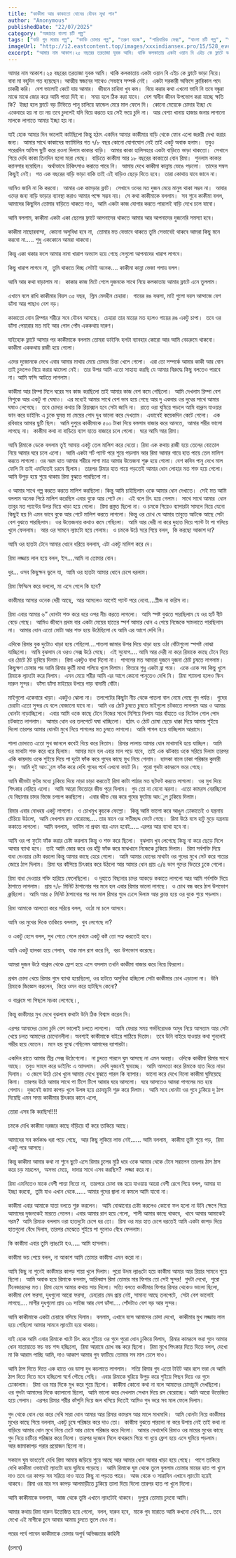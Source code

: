 ```yaml
---
title: "কাকীমা আর কাকাতো বোনের যৌবন সুধা পান"
author: "Anonymous"
publishedDate: "22/07/2025"
category: "অজাচার বাংলা চটি গল্প"
tags: ["কচি গুদ মারার গল্প", "কাকি চোদার গল্প", "তরুণ বয়স্ক", "পারিবারিক সেক্স", "বাংলা চটি গল্প", "ভাই বোনের চোদন কাহিনী"]
imageUrl: "http://i2.eastcontent.top/images/xxxindiansex.pro/15/528_everywhere_coupled.jpg"
excerpt: "আমার নাম আকাশ।২৫ বছরের তরতাজা যুবক আমি। থাকি কলকাতায় একটা ওয়ান বি এইচ কে ফ্লাটে ভাড়া নিয়ে।  বাবা মা বহুদিন গত হয়েছেন। আত্মীয় স্বজনের সাথেও সেভাবে সম্পর্ক নেই।  একটা সরকারী অফিসে ক্লারিকাল পদে চাকরী কর..."
---
```


আমার নাম আকাশ।২৫ বছরের তরতাজা যুবক আমি। থাকি কলকাতায় একটা ওয়ান বি এইচ কে ফ্লাটে ভাড়া নিয়ে।  বাবা মা বহুদিন গত হয়েছেন। আত্মীয় স্বজনের সাথেও সেভাবে সম্পর্ক নেই।  একটা সরকারী অফিসে ক্লারিকাল পদে চাকরী করি।  বেশ ভালোই কেটে যায় আমার।  জীবনে চাহিদা খুব কম।  বিয়ে করার কথা এখনো ভাবি নি তবে বন্ধুরা মাঝে মাঝে জোর করে আমি পাত্তা দিই না।  সময় হলে ঠিক করা যাবে।  বেশ স্বাধীন জীবন উপভোগ করা যাচ্ছে ক্ষতি কি?  ইচ্ছা হলে ফ্লাটে বড় টিভিতে পানু চালিয়ে হ্যান্ডেল মেরে মাল ফেলে দি।  কোনো মেয়েকে চোদার ইচ্ছা যে একেবারে হয় না তা নয় তবে চুদলেই যদি বিয়ে করতে হয় সেই ভয়ে চুদি না।  আর বেশ্যা খানায় হাজার জনার লাগানো মালকে লাগাতে আমার ইচ্ছা হয় না।


যাই হোক আমার দিন ভালোই কাটছিলো কিন্তু হঠাৎ একদিন আমার কাকীমার বাড়ি থেকে ফোন এলো জরুরী দেখা করার জন্য।  আমার সাথে কাকাদের ফ্যামিলির গত ৭/৮ বছর কোনো যোগাযোগ নেই তাই একটু অবাক হলাম।  তবুও পরেরদিন অফিস ছুটি করে রওনা দিলাম কাকার বাড়ি।  আমার কাকা হালিসহরে একটা বাড়িতে ভাড়া থাকতো।  সেখানে গিয়ে দেখি কাকা তিনদিন হলো মারা গেছে।  বাড়িতে কাকীমা আর ১৮ বছরের কাকাতো বোন রিমা।  শুনলাম কাকার ক্যানসার হয়েছিল।  অর্থাভাবে চিকিৎসাও করাতে পারে নি।  আমায় দেখে কাকীমা কান্নায় ভেঙে পড়লো।  তাদের সম্বল কিছুই নেই।  গত এক বছরের বাড়ি ভাড়া বাকি তাই এই বাড়িও ছেড়ে দিতে হবে।  তারা কোথায় যাবে জানে না।


আমিও জানি না কি করবো।  আমার এক কামড়ার ফ্লাট।  সেখানে ওদের মত দুজন মেয়ে মানুষ থাকা সম্ভব না।  আবার ওদের জন্য বাড়ি ভাড়ার ব্যাবস্থা করাও আমার পক্ষে সম্ভব নয়।  সে কথা কাকীমাকে বললাম।  সব শুনে কাকীমা বলল,  আমাদের কিছুদিন তোমার বাড়িতে থাকতে দাও,  আমি একটা কাজ যোগার করতে পারলেই বাড়ি দেখে চলে যাবো।


আমি বললাম, কাকীমা একটা একা ছেলের ফ্লাটে আপনাদের থাকতে আমার আর আপনাদের দুজনেরি সমস্যা হবে।

কাকীমা নাছোরবান্দা,  কোনো অসুবিধা হবে না,  তোমার মত যেভাবে থাকতে তুমি সেভাবেই থাকবে আমরা কিছু মনে করবো না….. শুধু এককোনে আমরা থাকবো।


কিন্তু একা থকার ফলে আমার নানা খারাপ অভ্যাস হয়ে গেছে সেগুলো আপনাদের খারাপ লাগবে।

কিছু খারাপ লাগবে না,  তুমি থাকতে দিচ্ছ সেটাই অনেক…. কাকীমা কান্না ভেজা গলায় বলল।

আমি আর কথা বাড়ালাম না।  কাকার কাজ মিটে গেলে দুজনকে সাথে নিয়ে কলকাতায় আমার ফ্লাটে এনে তুললাম।

এখানে বলে রাখি কাকীমার বিয়স ৩৫ বছর,  স্লিম মেদহীন চেহারা।  গায়ের রঙ ফরসা, মাই গুলো বয়স আন্দাজে বেশ ডাঁসা আর পাছাও বেশ বড়।


কাকাতো বোন রিম্পার শরীরে সবে যৌবন আসছে।  চেহারা তার মায়ের মত হলেও গায়ের রঙ একটু চাপা।  তবে ওর ডাঁসা পেয়ারার মত মাই আর গোল পোঁদ এককথায় দারুণ।

যাইহোক ফ্লাটে আসার পর কাকীমাকে বললাম তোমরা ডাইনিং হলটা ব্যাবহার কোরো আর আমি বেডরুমে থাকবো।  কাকীমা এককথায় রাজী হয়ে গেলো।


এদের দুজোনকে দেখে এবার আমার মাথায় মেয়ে চোদার চিন্তা খেলে গেলো।  এরা তো সম্পর্কে আমার কাকী আর বোন তাই চুদলেও বিয়ে করার ঝামেলা নেই।  তার উপর আমি এতো সাহায্য করছি যে আমার বিরুদ্ধে কিছু বলতেও পারবে না। আমি ফন্দি আটতে লাগলাম।


কাকীমা আর রিম্পা মিলে ঘরের সব কাজ করছিলো তাই আমার কাজ বেশ কমে গেছিলো।  আমি দেখলাম রিম্পা বেশ মিশুকে আর একটু গা ঘেষাও।  এর মধ্যেই আমার সাথে বেশ ভাব হয়ে গেছে আর দু একবার ওর দুধের সাথে আমার ঘষাও লেগেছে।  তবে চোদার কথায় কি রিয়াক্সান হবে সেটা জানি না।  রাতে ওরা ঘুমিয়ে পড়লে আমি বাথ্রুম যাওয়ার ভান করে ডাইনিং এ ঢুকে ঘুমন্ত মা মেয়ের পোদ দুধ ভালো করে দেখতাম।  এভাবেই কয়েকদিন কেটে গেলো।  এক রবিবারে আমার ছুটি ছিল।  আমি দুপুরে কাকীমাকে ৫০০ টাকা দিয়ে বললাম বাজার করে আনতে,  আমার শরীর ভালো লাগছে না।  কাকীমা কথা না বাড়িয়ে ব্যাগ হাতে বাজারে চলে গেলো।  ঘরে আমি আর রিমা।


আমি রিমাকে ডেকে বললাম তুই আমায় একটু তেল মালিশ করে দেতো। রিমা এক কথায় রাজী হয়ে তেলের বোতোল নিয়ে আমার ঘরে চলে এলো।  আমি একটা শর্ট প্যান্ট পরে শুয়ে পড়লাম আর রিমা আমার গায়ে হাত পায়ে তেল মালিশ করতে লাগলো। ওর নরম হাত আমার শরীরে লাগা মাত্র আমার উত্তেজনা শুরু হয়ে গেলো। বেশ কদিন পানু দেখে মাল ফেলি নি তাই এমনিতেই চরমে ছিলাম।  তারপর রিমার হাত গায়ে পড়তেই আমার ধোন লোহার মত শক্ত হয়ে গেলো।  আমি উপুড় হয়ে শুয়ে থাকায় রিমা বুঝতে পারছিলো না।


ও আমার সাথে গল্প করতে করতে মালিশ করছিলো। কিন্তু আমি চাইছিলাম ওকে আমার ধোন দেখাতে।  সেই মত আমি বললাম অনেক পিঠে মালিশ করেছিস এবার বুকে আর পেটে দে।  এই বলে চিৎ হয়ে গেলাম।  সাথে সাথে আমার  ধোন তাবুর মত প্যান্টের উপর দিয়ে খাড়া হয়ে গেলো।  রিমা প্রস্তুত ছিলো না। ও চমকে গিয়েও ব্যাপারটা সামলে নিয়ে যেনো কিছুই হয় নি এমন ভাবে বুকে আর পেটে মালিশ করতে লাগলো। কিন্তু ওর চোখ যে আমার তাবুতে আটকে আছে সেটা বেশ বুঝতে পারছিলাম।  ওর উত্তেজনায় কথাও কমে গেছিলো।  আমি আর দেরী না করে দুহাত দিয়ে প্যান্ট টা পা গলিয়ে খুলে ফেললাম।  আর ওর সামনে ল্যাংটো হয়ে গেলাম।  ও চমকে উঠে সরে গিয়ে বলল,  কি করছো আকাশ দা?


আমি ওর হাতটা টেনে আমার ধোনে ধরিয়ে বললাম, এটা একটু মালিশ করে দে।

রিমা লজ্জায় লাল হয়ে বলল, ইস….আমি না তোমার বোন।

ধুর… ওসব কিছুক্ষন ভুলে যা,  আমি ওর হাতটা আমার ধোনে চেপে ধরলাম।

রিমা ফিস্ফিস করে বললো, মা এসে গেলে কি হবে?

কাকীমার আসার ওনেক দেরী আছে,  আর আসলেও আগেই প্যান্ট পরে নেবো….প্লীজ না করিস না।

রিমা এবার আমার ৬” ধোনটা শক্ত করে ধরে ওপর নীচ করতে লাগলো।  আমি স্পষ্ট বুঝতে পারছিলাম যে ওর হার্ট বীট বেড়ে গেছে।  আমিও জীবনে প্রথম বার একটা মেয়ের হাতের স্পর্শ আমার ধোন এ পেয়ে নিজেকে সামলাতে পারছিলাম না।  আমার ধোন এতো মোটা আর শক্ত হয়ে উঠেছিলো যে আমি এর আগে দেখি নি।


এদিকে রিমার বুক দুটোও খাড়া হয়ে গেছিলো….পাতলা জামার উপর দিয়ে খাড়া হয়ে ওঠা বোঁটাগুলো স্পপষ্ট বোঝা যাচ্ছিলো।  আমি বুঝলাম যে ওরও সেক্স উঠে গেছে।  এই সুযোগ…. আমি আর দেরী না করে রিমাকে কাছে টেনে নিয়ে ওর ঠোটে ঠট ডুবিয়ে দিলাম।  রিমা একটুও বাধা দিলো না।  পাগলের মত আমারা দুজনে দুজনা ঠোট চুষতে লাগলাম। কিছুক্ষণ চোষার পর আমি রিমার কুর্তী মাথা গলিয়ে খুলে দিলাম। ভিতরে শুধু একটা ব্রা পরে।  একে একে সব কিছু খুলে রিমাকে ল্যাংটো করে দিলাম।  এমন মেয়ে শরীর আমি এর আগে কোনো পানুতেও দেখি নি।  রিমা শ্যামলা হলেও স্কিন দারুন সুন্দর।  ডাঁসা ডাঁসা মাইয়ের উপরে গাড় বাদামী বোঁটা।


মাইগুলো একেবারে খাড়া। একটুও ঝোলা না।  তলপেটের কিছুটা নীচ থেকে পাতলা বাল নেমে গেছে গুদ পর্যন্ত।  গুদের চেরাটা এতো সুন্দর যে বলে বোজানো যাবে না।  আমি ওর ঠোট চুষতে চুষতে মাইগুলো চটকাতে লাগলাম আর ও আমার ধোনটা নাড়াচ্ছিলো।  এবার আমি ওকে কাছে টেনে নিজের সাথে মিশিয়ে নিলাম আর বাঁহাতে ওর নিটোল গোল পোদ চটকাতে লাগলাম।  আমার ধোন ওর তলপেটে ঘষা খাচ্ছিলো।  হঠাৎ ও ঠোট চোষা ছেড়ে ধাক্কা দিয়ে আমায় শুইয়ে দিলো তারপর আমার ধোনটা মুখে নিয়ে পাগলের মত চুষতে লাগলো।  আমি পাগল হয়ে যাচ্ছিলাম আরামে।


শালা চোদাতে এতো সুখ জানলে কবেই বিয়ে করে নিতাম।  রিমার লালায় আমার ধোন মাখামাখি হয়ে যাচ্ছিল।  আমি ওর মাথাটা শক্ত করে ধরে ছিলাম।  আমার মনে হল এবার মাল পড়ে যাবে,  তাই এক ঝটকায় ওকে সরিয়ে দিলাম তারপর একি কায়দায় ওকে শুইয়ে দিয়ে পা দুটো ফাঁক করে গুদের কাছে মুখ নিয়ে গেলাম।  হালকা বালে ঢাকা পরিষ্কার কুমারী গুদ।  আমি দুই আংুলে ফাঁক করে দেখি গুদের পর্দে এখনো ফাটে নি।  পুরো গুদটা কামরসে ভরে গেছে।


আমি জীভটা ফুটর মধ্যে ঢুকিয়ে দিয়ে নাড়া চাড়া করতেই রিমা কাটা পাঠার মত ছটফট করতে লাগলো।  ওর মুখ দিয়ে শিৎকার বেরিয়ে এলো।  আমি আরো ভিতোরে জীভ পুরে দিলাম।  গুদ তো না যেনো ঝরনা।  এতো কামরস বেরচ্ছিলো যে বিছানার চাদর ভিজে চপচপ করছিলো।  এবার জীভ বের করে গুদের ফুটোয় আংুল ঢুকিয়ে দিলাম।


রিমার এবার বোধহয় একটু লাগলো।  ও চোখমুখ কুচকে ফেল্লো।  কিন্তু আমি ভালো করে আঙুল ঢোকাতেই ও যন্ত্রনায় চেঁচিয়ে উঠলো,  আমি দেখলাম রক্ত বেরোচ্ছে…. তার মানে ওর সতীচ্ছদ্দ ফেটে গেছে।  রিমা উঠে বসে হাটু মুড়ে যন্ত্রনায় ককাতে লাগলো।  আমি বললাম,  ভাবিস না প্রথম বার এমন হবেই….. এরপর আর ব্যাথা হবে না।


আমি ওর পা ফুটো ফাঁক করার চেষ্টা করলাম কিন্তু ও শক্ত করে ছিলো।  বুঝলাম খুব লেগেছে কিন্তু না করে ছেড়ে দিলে আবার ব্যাথা হবে।  তাই আমি জোর করে ওর হাঁটু ফাঁক করে মাঝখানে নিজেকে ঢুকিয়ে দিলাম।  রিমা সর্বশক্তি দিয়ে বাধা দেওয়ার চেষ্টা করলো কিন্তু আমার কাছে হেরে গেলো।  আমি আমার ধোনের মাথাটা ওর গুদের মুখে সেট করে গায়ের জোরে ঠাপ দিলাম।  রিমা ঘর কাঁপিয়ে চিৎকার করে উঠলো আর আমার ধোন প্রায় ৩/৪ ভাগ গুদের ভিতরে ঢুকে গেলো।


রিমা বাধা দেওয়ার শক্তি হারিয়ে ফেলেছিলো।  ও দুহাতে বিছানার চাদর আকড়ে ককাতে লাগলো আর আমি শর্বশক্তি দিয়ে ঠাপাতে লাগলাম।  প্রায় ৭/৮ মিনিট ঠাপানোর পর মনে হল এবার রিমার ভালো লাগছে।  ও চোখ বন্ধ করে ঠাপ উপভোগ ক্ক্রছিলো।  আমি আর ৫ মিনিট ঠাপানোর পর সব মাল রিমার গুদে ঢেলে দিলাম আর ক্লান্ত হয়ে ওর বুকে শুয়ে পড়লাম।


রিমা আমাকে আলতো করে সরিয়ে বলল,  ওঠো মা চলে আসবে।

আমি ওর মুখের দিকে তাকিয়ে বললাম,  খুব লেগেছে না?

ও একটু হেসে বলল, সুখ পেতে গেলে প্রথমে একটু কষ্ট তো সহ্য করতেই হবে।

আমি একটু হালকা হয়ে গেলাম,  যাক মাল রাগ করে নি,  বরং উপভোগ করেছে।

আমরা দুজন উঠে বাথ্রুম থেকে ফ্রেশ হয়ে এসে বসলাম তখনি কাকীমা বাজার করে নিয়ে ফিরলো।


প্রথম চোদা খেয়ে রিমার গুদে ব্যাথা হয়েছিলো, ওর হাটতে অসুবিধা হচ্ছিলো সেটা কাকীমার চোখ এড়ালো না।  উনি রিমাকে জিজ্ঞেস করলেন,  কিরে ওমন করে হাটছিস কেনো?

ও বাথ্রুমে পা পিছলে মচকা লেগেছে।,

কিন্তু কাকীমার মুখ দেখে বুঝলাম কথাটা উনি ঠিক বিশ্বাস করেন নি।


এরপর আমাদের চোদা চুদি বেশ ভালোই চলতে লাগলো।  আমি ফেরার সময় গর্ভনিরোধক অসুধ নিয়ে আসতাম আর সেটা খেয়ে চলত আমাদের চোদোনলীলা। অবশ্যই কাকীমাকে বাইরে পাঠিয়ে দিতাম।  তবে উনি বাইরে যাওয়ার কথা শুনলেই গম্ভীর হয়ে যেতেন।  মনে হয় বুঝে গেছিলেম আমাদের ব্যাপারটা।


একদিন রাতে আমার তীব্র সেক্স উঠেগেলো।  না চুদতে পারলে ঘুম আসছে না এমন অবস্থা।  ওদিকে কাকীমা রিমার সাথে আছে।  তবুও সাহস করে ডাইনিং এ আসলাম।  দেখি দুজনেই ঘুমাচ্ছে।  আমি আলতো করে রিমাকে হাত দিয়ে নাড়া দিলাম।  ও জেগে উঠে চোখ খুলে আমায় দেখে বুঝতে পারল কি ব্যাপার।  ভালো করে দেখে নিলো কাকীমা ঘুমিয়েছে কিনা।  তারপর উঠে আমার সাথে পা টিপে টিপে আমার ঘরে আসলো।  ঘরে আসতেও আমরা পাগলের মত হয়ে গেলাম।  দুজনেই জামা কাপড় খুলে উলঙ্গ হয়ে চোদাচুদি শুরু করে দিলাম।  আমি সবে ধোনটা ওর গুদে ঢুকিয়ে দু ঠাপ দিয়েছি এমন সময় কাকীমার চিৎকার কানে এলো,

তোরা এসব কি করছিস!!!!


চমকে দেখি কাকীমা দরজার কাছে দাঁড়িয়ে হাঁ করে তাকিয়ে আছে।

আমাদের সব কর্মকাণ্ড ধরা পড়ে গেছে,  আর কিছু লুকিয়ে লাভ নেই…… আমি বললাম,  কাকীমা তুমি শুয়ে পড়,  রিমা একটু পরে আসছে।

কিন্তু কাকীমা আমার কথা না শুনে ছুটে এসে রিমার চুলের মুঠি ধরে ওকে আমার থেকে টেনে সরালেন তারপর ঠাস ঠাস করে চড় মারলেন,  অসভ্য মেয়ে,  দাদার সাথে এসব করছিস?  লজ্জা করে না।


রিমা এমনিতেও মাকে বেশী পাত্তা দিতো না,  তারপরে চোদা বন্ধ হয়ে যাওয়ায় আরো বেশী রেগে গিয়ে বলল, আমার যা ইচ্ছা করবো,  তুমি যাও এখান থেকে…… আমার গুদের জ্বালা না কমলে আমি যাবো না।


কাকীমা এবার আমাকে যাতা বলতে শুরু করলেন।  আমি বোঝানোর চেষ্টা করলেও কোনো ফল হলো না উনি ক্ষেপে গিয়ে আমাদের দুজনকেই মারতে গেলেন। এবার আমার রাগ হয়ে গেলো,  শালী আমার কাছে থাকবে,  খাবে আবার আমাকেই গরম?  আমি রিমাক্র বললাম ওরা হাতদুটো চেপে ধর তো।  রিমা ওর মার হাত চেপে ধরতেই আমি একটা কাপড় দিয়ে হাতগুলো বেঁধে দিলাম, তারপর মেঝেতে শুইয়ে পা গুলোও বেঁধে ফেললাম।


কি কাকীমা এবার তুমি ল্যাঙটো হও….. আমি হাসলাম।

কাকীমা ভয় পেয়ে বলল, না আকাশ আমি তোমার কাকীমা এমন করো না।


আমি কিছু না শুনেই কাকীমার কাপড় শায়া খুলে দিলাম। পুরো উদম ল্যাঙটো হয়ে কাকীমা আমার আর রিয়ার সামনে শুয়ে ছিলো।  আমি অবাক হয়ে রিমাকে বললাম, আরিব্বাস রিমা তোমার মার ফিগার তো সেই সুন্দর!  গুদটা দেখো,  পুরো টিনেজারদের মত। রিমা হেসে আমার কথায় সায় দিলো। সত্যি বলতে কাকীমার ফিগার রিমার থেকেও ভালো ছিলো,  কাকীমা বেশ ফরসা, দুধগুলো আরো ফরসা,  চেহারায় মেদ প্রায় নেই, সামান্য আছে তলপেটে,  সেটা বেশ ভালোই লাগছে…. মাগীর দুধগুলো প্রায় ৩৬ সাইজ আর বেশ ডাঁসা…. পোঁদটাও বেশ বড় আর সুন্দর।


আমি কাকীমাকে একটা চেয়ারে বসিয়ে দিলাম।  বললাম, এখানে বসে আমাদের চোদা দেখো,  কাকীমার মুখ লজ্জায় লাল হয়ে গেছিলো আমার সামনে ল্যাংটো হয়ে থাকায়।


যাই হোক আমি এবার রিমাকে খাটে চিৎ করে শুইয়ে ওর গুদে পুরো ধোন ঢুকিয়ে দিলাম,  রিমার কামরসে ভরা গুদে আমার ধোন যাতায়াতে ফচ ফচ শব্দ হচ্ছিলো,  রিমা আরামে চোখ বন্ধ করে ছিলো।  রিমা মুখে শিৎকার দিতে দিতে বলল, দেখো মা কি আরাম পাচ্ছি আমি, দাও আকাশ আমার গুদ ফাটিয়ে তোমার সব মাল ঢেলে দাও।


আমি ঠাপ দিতে দিতে এক হাতে ওর ডাসা দুধ কচলাতে লাগলাম।  সত্যি রিমার গুদ এতো টাইট আর রসে ভরা যে আমি ঠাপ দিতে দিতে মনে হচ্ছিলো স্বর্গে পৌছে গেছি।  এবার রিমাকে ঘুরিয়ে উপুড় করে শুইয়ে পিছন দিয়ে ওর গুদে ঢোকালাম।  রিমা ওর মার দিকে মুখ করে শুয়ে ছিলো।  কাকীমা কোনো কথা না বলে আমাদের চোদাচুদি দেখছিলো। ওর গুদটা আমাদের দিকে ক্যালানো ছিলো,  আমি ভালো করে দেখলাম সেখান দিয়ে রস বেরোচ্ছে। আমি আরো উত্তেজিত হয়ে গেলাম।  এরপর রিমার শরীর কাঁপুনি দিয়ে জল খসিয়ে দিতেই আমিও গুদ ভরে সব মাল ফেলে দিলাম।


গুদ থেকে ধোন বের করে দেখি সারা ধোন আমার আর রিমার কামরস আর মালে মাখমাখি।  আমি ধোনটা নিয়ে কাকীমার মুখের কাছে গিয়ে বললাম, একটু চূষে পরিষ্কার করে দাও তো।  কাকীমা বুঝতে পারলো না করে উপায় নেই তাই কথা না বাড়িয়ে আমার ধোন মুখে নিয়ে চেটে আর চোষে পরিষ্কার করে দিলো।  আমার দেখাদেখি রিমাও ওর মায়ের মুখের কাছে গুদ নিয়ে চাটিয়ে পরিষ্কার করে নিলো। তারপর দুজোন মিলে বাথরুমে গিয়ে গা ধুয়ে ফ্রেশ হয়ে এসে ঘুমিয়ে পড়লাম।  আর জামাকাপড় পরার প্রয়োজন ছিলো না।


সকালে ঘুম ভাংতেই দেখি রিমা আমায় জড়িয়ে শুয়ে আছে আর আমার ধোন আবার খাড়া হয়ে গেছে।  পাশে তাকিয়ে দেখি কাকীমা ওভাবেই ল্যাংটো হয়ে ঘুমিয়ে পড়েছে।  আমি রিমাকে ঘুম থেকে তুলে বুললাম তোমার মায়ের হাত পা খুলে দাও তবে ওর কাপড় সব সরিয়ে দাও যাতে কিছু না পড়তে পারে।  আজ থেকে ও সারাদিন এখানে ল্যাংটো হয়েই থাকবে।  রিমা ওর মার সব কাপড় আলমাড়ীতে ঢুকিয়ে তালা দিয়ে দিলো তারপর হাত পা খুলে দিলো।


আমি কাকীমাকে বললাম,  আজ থেকে তুমি এখানে ল্যাংটোই থাকবে।  দুপুরে তোমায় চুদবো আমি।

আমার কথায় রিমা দারুন উত্তেজিত হয়ে গেলো,  বলল, দারুন হবে,  মাকে গুদ মারাতে আমি কখনো দেখি নি…. তবে দেখো এই মাগীকে চুদে আবার আমায় চুদতে ভুলে যেও না।


পরের পর্বে পাবেন কাকীমাকে চোদার অপুর্ব অভিজ্ঞতার কাহিনী

(চলবে)
